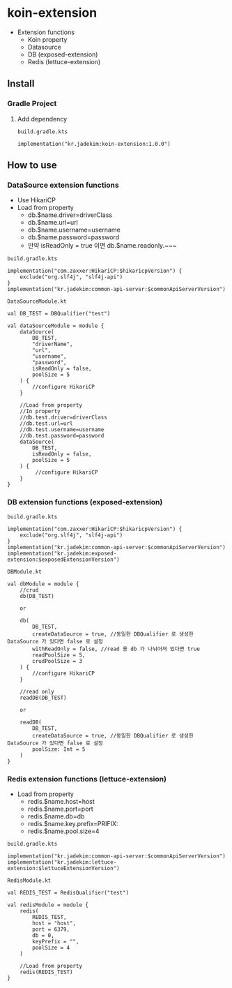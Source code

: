 # koin-extension
* Extension functions
    * Koin property
    * Datasource
    * DB (exposed-extension)
    * Redis (lettuce-extension)

## Install
### Gradle Project
1. Add dependency
    ```
    build.gradle.kts
   
    implementation("kr.jadekim:koin-extension:1.0.0")
    ```

## How to use
### DataSource extension functions
* Use HikariCP
* Load from property
    * db.$name.driver=driverClass
    * db.$name.url=url
    * db.$name.username=username
    * db.$name.password=password
    * 만약 isReadOnly = true 이면 db.$name.readonly.~~~
```
build.gradle.kts

implementation("com.zaxxer:HikariCP:$hikaricpVersion") {
    exclude("org.slf4j", "slf4j-api")
}
implementation("kr.jadekim:common-api-server:$commonApiServerVersion")
```
```
DataSourceModule.kt

val DB_TEST = DBQualifier("test")

val dataSourceModule = module {
    dataSource(
        DB_TEST,
        "driverName",
        "url",
        "username",
        "password",
        isReadOnly = false,
        poolSize = 5
    ) {
        //configure HikariCP
    }

    //Load from property
    //In property
    //db.test.driver=driverClass
    //db.test.url=url
    //db.test.username=username
    //db.test.password=password
    dataSource(
        DB_TEST,
        isReadOnly = false,
        poolSize = 5
    ) {
         //configure HikariCP
    }
}
```
### DB extension functions (exposed-extension)
```
build.gradle.kts

implementation("com.zaxxer:HikariCP:$hikaricpVersion") {
    exclude("org.slf4j", "slf4j-api")
}
implementation("kr.jadekim:common-api-server:$commonApiServerVersion")
implementation("kr.jadekim:exposed-extension:$exposedExtensionVersion")
```
```
DBModule.kt

val dbModule = module {
    //crud
    db(DB_TEST)

    or

    db(
        DB_TEST,
        createDataSource = true, //동일한 DBQualifier 로 생성한 DataSource 가 있다면 false 로 설정
        withReadOnly = false, //read 용 db 가 나뉘어져 있다면 true
        readPoolSize = 5,
        crudPoolSize = 3
    ) {
        //configure HikariCP
    }

    //read only
    readDB(DB_TEST)

    or

    readDB(
        DB_TEST,
        createDataSource = true, //동일한 DBQualifier 로 생성한 DataSource 가 있다면 false 로 설정
        poolSize: Int = 5
    )
}
```
### Redis extension functions (lettuce-extension)
* Load from property
    * redis.$name.host=host
    * redis.$name.port=port
    * redis.$name.db=db
    * redis.$name.key.prefix=PRIFIX:
    * redis.$name.pool.size=4
```
build.gradle.kts

implementation("kr.jadekim:common-api-server:$commonApiServerVersion")
implementation("kr.jadekim:lettuce-extension:$lettuceExtensionVersion")
```
```
RedisModule.kt

val REDIS_TEST = RedisQualifier("test")

val redisModule = module {
    redis(
        REDIS_TEST,
        host = "host",
        port = 6379,
        db = 0,
        keyPrefix = "",
        poolSize = 4
    )

    //Load from property
    redis(REDIS_TEST)
}
```